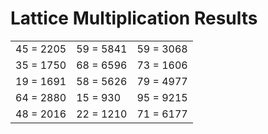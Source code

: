 # Lattice Multiplication Results

|   |   |   |
|---|---|---|
| 45 = 2205 | 59 = 5841 | 59 = 3068 |
| 35 = 1750 | 68 = 6596 | 73 = 1606 |
| 19 = 1691 | 58 = 5626 | 79 = 4977 |
| 64 = 2880 | 15 = 930 | 95 = 9215 |
| 48 = 2016 | 22 = 1210 | 71 = 6177 |
